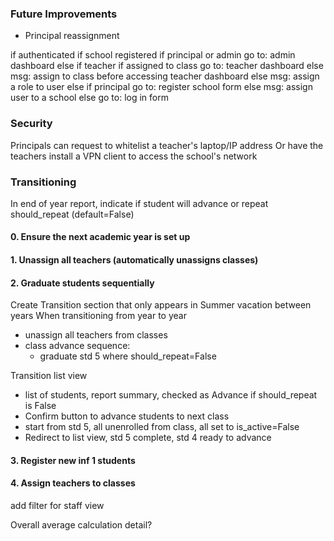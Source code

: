 ### Future Improvements
- Principal reassignment



if authenticated
    if school registered
        if principal or admin
            go to: admin dashboard
        else if teacher
            if assigned to class
                go to: teacher dashboard
            else 
                msg: assign to class before accessing teacher dashboard
        else
            msg: assign a role to user
     else
        if principal
            go to: register school form
        else
            msg: assign user to a school
else
    go to: log in form

### Security
Principals can request to whitelist a teacher's laptop/IP address
Or have the teachers install a VPN client to access the school's network

### Transitioning
In end of year report, indicate if student will advance or repeat 
should_repeat (default=False)

#### 0. Ensure the next academic year is set up

#### 1. Unassign all teachers (automatically unassigns classes)

#### 2. Graduate students sequentially
Create Transition section that only appears in Summer vacation between years
When transitioning from year to year
- unassign all teachers from classes
- class advance sequence:
    - graduate std 5 where should_repeat=False

Transition list view
- list of students, report summary, checked as Advance if should_repeat is False
- Confirm button to advance students to next class
- start from std 5, all unenrolled from class, all set to is_active=False
- Redirect to list view, std 5 complete, std 4 ready to advance

#### 3. Register new inf 1 students

#### 4. Assign teachers to classes

add filter for staff view

Overall average calculation detail?